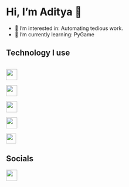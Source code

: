 # Hi, I’m Aditya 👋
- 👀 I’m interested in: Automating tedious work.  
- 🌱 I’m currently learning: PyGame

## Technology I use 
[<code>
<img width="30px" src="https://cdn4.iconfinder.com/data/icons/logos-and-brands/512/267_Python_logo-512.png">
</code>](https://www.python.org/)
[<code> 
<img width="30px" src="https://img.icons8.com/fluent/2x/github.png">
</code>](https://www.github.com/)
[<code>
<img width="30px" src="https://raw.githubusercontent.com/dhanishgajjar/vscode-icons/master/png/default_dark.png" />
</code>](https://code.visualstudio.com/)
[<code>
<img width="30px" src="https://www.freeiconspng.com/thumbs/windows-icon-png/cute-ball-windows-icon-png-16.png">
</code>](https://www.microsoft.com/en-us/windows)
[<code> 
<img width="27px" src="https://avatars.githubusercontent.com/u/684879?s=280&v=4">
</code>](https://www.sublimetext.com/)

## Socials 
[<img align="left" width="30px" src="https://www.edigitalagency.com.au/wp-content/uploads/instagram-logo-svg-vector-for-print.svg" />](https://www.instagram.com/6adupadu9)
